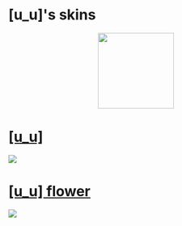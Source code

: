 # [u_u]'s skins
<p align="center">
<a href="https://osu.ppy.sh/users/8688737">
  <img src="https://cdn.discordapp.com/attachments/1077225166813270016/1164802205145120808/IMG_1204.png"  
       width="150"
       height="150"></a>

# [[u_u]](https://drive.google.com/file/d/1FJvoFFmi2jyNQ5Qa1xw8Q8Ubuw7wFiTd/view?usp=share_link)
[![](https://cdn.discordapp.com/attachments/1077225166813270016/1164878573665013851/screenshot009.jpg)](https://drive.google.com/file/d/1FJvoFFmi2jyNQ5Qa1xw8Q8Ubuw7wFiTd/view?usp=share_link)

# [[u_u] flower](https://drive.google.com/file/d/1RLf8gH0iMvkAvQoWaYJ13dCg5mXvyf5i/view?usp=share_link)
[![](https://cdn.discordapp.com/attachments/1077225166813270016/1164878423064330240/screenshot008.jpg)](https://drive.google.com/file/d/1RLf8gH0iMvkAvQoWaYJ13dCg5mXvyf5i/view?usp=share_link)
